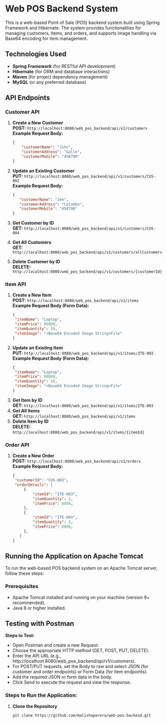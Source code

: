 # Web POS Backend System

This is a web-based Point of Sale (POS) backend system built using Spring Framework and Hibernate. The system provides functionalities for managing customers, items, and orders, and supports image handling via Base64 encoding for item management.

## Technologies Used
- **Spring Framework** (for RESTful API development)
- **Hibernate** (for ORM and database interactions)
- **Maven** (for project dependency management)
- **MySQL** (or any preferred database)

## API Endpoints

### Customer API
1. **Create a New Customer**  
   **POST:** `http://localhost:8080/web_pos_backend/api/v1/customers`  
   **Example Request Body:**
   ```json
   {
       "customerName": "John",
       "customerAddress": "Galle",
       "customerMobile": "458790"
   }

   
2. **Update an Existing Customer**  
   **PUT:** `http://localhost:8080/web_pos_backend/api/v1/customers/CUS-002`  
   **Example Request Body:**
   ```json
   {
      "customerName": "Jem",
      "customerAddress": "Colombo",
      "customerMobile": "458790"
   }

3. **Get Customer by ID**  
   **GET:** `http://localhost:8080/web_pos_backend/api/v1/customers/CUS-004`  

4. **Get All Customers**  
   **GET:** `http://localhost:8080/web_pos_backend/api/v1/customers/allCustomers`  

5. **Delete Customer by ID**  
   **DELETE:** `http://localhost:8080/web_pos_backend/api/v1/customers/{customerId}` 



### Item API
1. **Create a New Item**  
   **POST:** `http://localhost:8080/web_pos_backend/api/v1/items`  
   **Example Request Body (Form Data):**
   ```json
   {
    "itemName": "Laptop",
    "itemPrice": 80000,
    "itemQuantity": 10,
    "itemImage": "<Base64 Encoded Image String>File"
   }

2. **Update an Existing Item**  
   **PUT:** `http://localhost:8080/web_pos_backend/api/v1/items/ITE-002`  
   **Example Request Body (Form Data):**
   ```json
   {
    "itemName": "Laptop",
    "itemPrice": 80000,
    "itemQuantity": 10,
    "itemImage": "<Base64 Encoded Image String>File"
   }

3. **Get Item by ID**  
   **GET:** `http://localhost:8080/web_pos_backend/api/v1/items/ITE-003` 
4. **Get All Items**  
   **GET:** `http://localhost:8080/web_pos_backend/api/v1/items` 
5. **Delete Item by ID**  
   **DELETE:** `http://localhost:8080/web_pos_backend/api/v1/items/{itemId}` 

### Order API
1. **Create a New Order**  
   **POST:** `http://localhost:8080/web_pos_backend/api/v1/orders`  
   **Example Request Body:**
   ```json
   {
    "customerId": "CUS-003",
    "orderDetails": [
        {
            "itemId": "ITE-003",
            "itemQuantity": 2,
            "itemPrice": 8000,
        },
        {
            "itemId": "ITE-004",
            "itemQuantity": 2,
            "itemPrice": 8000,
        },
      ]
   }

## Running the Application on Apache Tomcat

To run the web-based POS backend system on an Apache Tomcat server, follow these steps:

### Prerequisites
- Apache Tomcat installed and running on your machine (version 9+ recommended).
- Java 8 or higher installed.

## Testing with Postman
**Steps to Test:**
- Open Postman and create a new Request.
- Choose the appropriate HTTP method (GET, POST, PUT, DELETE).
- Enter the API URL (e.g., http://localhost:8080/web_pos_backend/api/v1/customers).
- For POST/PUT requests, set the Body to raw and select JSON (for customer and order endpoints) or Form Data (for item endpoints).
- Add the required JSON or form data in the body.
- Click Send to execute the request and view the response.

### Steps to Run the Application:

1. **Clone the Repository**
   ```bash
   git clone https://github.com/malishaperera/web-pos-backend.git
